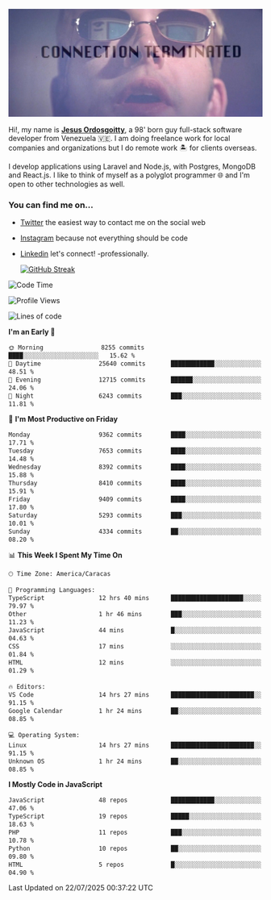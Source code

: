 ![hackers movie reference](./disconnected.jpg)

Hi!, my name is [**Jesus Ordosgoitty**](https://jodaz.dev), a 98' born guy full-stack software developer from Venezuela 🇻🇪. I am doing freelance work for local companies and organizations but I do remote work 🏝️ for clients overseas. 

I develop applications using Laravel and Node.js, with Postgres, MongoDB and React.js. I like to think of myself as a polyglot programmer 🌐 and I'm open to other technologies as well.

### You can find me on...

- [Twitter](https://twitter.com/jodaz_) the easiest way to contact me on the social web
- [Instagram](https://instagram.com/jodaz_) because not everything should be code
- [Linkedin](https://linkedin.com/in/jodaz) let's connect! -professionally.


    [![GitHub Streak](https://streak-stats.demolab.com?user=jodaz&theme=tokyonight)](https://git.io/streak-stats)

<!--START_SECTION:waka-->
![Code Time](http://img.shields.io/badge/Code%20Time-11%2C263%20hrs%206%20mins-blue)

![Profile Views](http://img.shields.io/badge/Profile%20Views-0-blue)

![Lines of code](https://img.shields.io/badge/From%20Hello%20World%20I%27ve%20Written-84.1%20million%20lines%20of%20code-blue)

**I'm an Early 🐤** 

```text
🌞 Morning                8255 commits        ████░░░░░░░░░░░░░░░░░░░░░   15.62 % 
🌆 Daytime                25640 commits       ████████████░░░░░░░░░░░░░   48.51 % 
🌃 Evening                12715 commits       ██████░░░░░░░░░░░░░░░░░░░   24.06 % 
🌙 Night                  6243 commits        ███░░░░░░░░░░░░░░░░░░░░░░   11.81 % 
```
📅 **I'm Most Productive on Friday** 

```text
Monday                   9362 commits        ████░░░░░░░░░░░░░░░░░░░░░   17.71 % 
Tuesday                  7653 commits        ████░░░░░░░░░░░░░░░░░░░░░   14.48 % 
Wednesday                8392 commits        ████░░░░░░░░░░░░░░░░░░░░░   15.88 % 
Thursday                 8410 commits        ████░░░░░░░░░░░░░░░░░░░░░   15.91 % 
Friday                   9409 commits        ████░░░░░░░░░░░░░░░░░░░░░   17.80 % 
Saturday                 5293 commits        ███░░░░░░░░░░░░░░░░░░░░░░   10.01 % 
Sunday                   4334 commits        ██░░░░░░░░░░░░░░░░░░░░░░░   08.20 % 
```


📊 **This Week I Spent My Time On** 

```text
🕑︎ Time Zone: America/Caracas

💬 Programming Languages: 
TypeScript               12 hrs 40 mins      ████████████████████░░░░░   79.97 % 
Other                    1 hr 46 mins        ███░░░░░░░░░░░░░░░░░░░░░░   11.23 % 
JavaScript               44 mins             █░░░░░░░░░░░░░░░░░░░░░░░░   04.63 % 
CSS                      17 mins             ░░░░░░░░░░░░░░░░░░░░░░░░░   01.84 % 
HTML                     12 mins             ░░░░░░░░░░░░░░░░░░░░░░░░░   01.29 % 

🔥 Editors: 
VS Code                  14 hrs 27 mins      ███████████████████████░░   91.15 % 
Google Calendar          1 hr 24 mins        ██░░░░░░░░░░░░░░░░░░░░░░░   08.85 % 

💻 Operating System: 
Linux                    14 hrs 27 mins      ███████████████████████░░   91.15 % 
Unknown OS               1 hr 24 mins        ██░░░░░░░░░░░░░░░░░░░░░░░   08.85 % 
```

**I Mostly Code in JavaScript** 

```text
JavaScript               48 repos            ████████████░░░░░░░░░░░░░   47.06 % 
TypeScript               19 repos            █████░░░░░░░░░░░░░░░░░░░░   18.63 % 
PHP                      11 repos            ███░░░░░░░░░░░░░░░░░░░░░░   10.78 % 
Python                   10 repos            ██░░░░░░░░░░░░░░░░░░░░░░░   09.80 % 
HTML                     5 repos             █░░░░░░░░░░░░░░░░░░░░░░░░   04.90 % 
```




 Last Updated on 22/07/2025 00:37:22 UTC
<!--END_SECTION:waka-->
